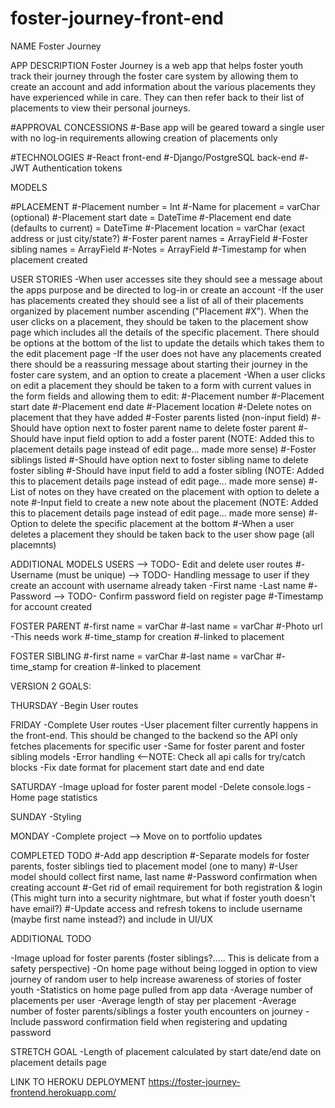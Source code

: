 # foster-journey-front-end

NAME
Foster Journey


APP DESCRIPTION
Foster Journey is a web app that helps foster youth track their journey through the foster care system by allowing them to create an account and add information about the various placements they have experienced while in care. They can then refer back to their list of placements to view their personal journeys.


#APPROVAL CONCESSIONS
#-Base app will be geared toward a single user with no log-in requirements allowing creation of placements only


#TECHNOLOGIES
#-React front-end
#-Django/PostgreSQL back-end
#-JWT Authentication tokens


MODELS

#PLACEMENT
#-Placement number = Int
#-Name for placement = varChar (optional)
#-Placement start date = DateTime
#-Placement end date (defaults to current) = DateTime
#-Placement location = varChar (exact address or just city/state?)
#-Foster parent names = ArrayField
#-Foster sibling names = ArrayField
#-Notes = ArrayField
#-Timestamp for when placement created


USER STORIES
-When user accesses site they should see a message about the apps purpose and be directed to log-in or create an account
-If the user has placements created they should see a list of all of their placements organized by placement number ascending ("Placement #X"). When the user clicks on a placement, they should be taken to the placement show page which includes all the details of the specific placement. There should be options at the bottom of the list to update the details which takes them to the edit placement page
-If the user does not have any placements created there should be a reassuring message about starting their journey in the foster care system, and an option to create a placement
-When a user clicks on edit a placement they should be taken to a form with current values in the form fields and allowing them to edit:
	#-Placement number
	#-Placement start date
	#-Placement end date
	#-Placement location
    #-Delete notes on placement that they have added
	#-Foster parents listed (non-input field)
	#-Should have option next to foster parent name to delete foster parent
	#-Should have input field option to add a foster parent (NOTE: Added this to placement details page instead of edit page... made more sense)
	#-Foster siblings listed
	#-Should have option next to foster sibling name to delete foster sibling
	#-Should have input field to add a foster sibling (NOTE: Added this to placement details page instead of edit page... made more sense)
	#-List of notes on they have created on the placement with option to delete a note
	#-Input field to create a new note about the placement (NOTE: Added this to placement details page instead of edit page... made more sense)
	#-Option to delete the specific placement at the bottom
	#-When a user deletes a placement they should be taken back to the user show page (all placemnts)


ADDITIONAL MODELS
USERS --> TODO- Edit and delete user routes
#-Username (must be unique) --> TODO- Handling message to user if they create an account with username already taken
-First name
-Last name
#-Password --> TODO- Confirm password field on register page
#-Timestamp for account created

FOSTER PARENT
#-first name = varChar
#-last name = varChar
#-Photo url
	-This needs work
#-time_stamp for creation
#-linked to placement

FOSTER SIBLING
#-first name = varChar
#-last name = varChar
#-time_stamp for creation
#-linked to placement


VERSION 2 GOALS:

THURSDAY
-Begin User routes


FRIDAY
-Complete User routes
-User placement filter currently happens in the front-end. This should be changed to the backend so the API only fetches placements for specific user
-Same for foster parent and foster sibling models
-Error handling <--NOTE: Check all api calls for try/catch blocks
-Fix date format for placement start date and end date


SATURDAY
-Image upload for foster parent model
-Delete console.logs
-Home page statistics


SUNDAY
-Styling

MONDAY
-Complete project --> Move on to portfolio updates


COMPLETED TODO
#-Add app description
#-Separate models for foster parents, foster siblings tied to placement model (one to many)
#-User model should collect first name, last name
#-Password confirmation when creating account
#-Get rid of email requirement for both registration & login (This might turn into a security nightmare, but what if foster youth doesn't have email?)
#-Update access and refresh tokens to include username (maybe first name instead?) and include in UI/UX


ADDITIONAL TODO

-Image upload for foster parents (foster siblings?..... This is delicate from a safety perspective)
-On home page without being logged in option to view journey of random user to help increase awareness of stories of foster youth
-Statistics on home page pulled from app data
	-Average number of placements per user
	-Average length of stay per placement
	-Average number of foster parents/siblings a foster youth encounters on journey
-Include password confirmation field when registering and updating password
	
STRETCH GOAL
-Length of placement calculated by start date/end date on placement details page



LINK TO HEROKU DEPLOYMENT
https://foster-journey-frontend.herokuapp.com/